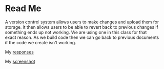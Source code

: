 # Read Me

A version control system allows users to make changes and upload them for storage. It then allows users to be able to revert back to previous changes if something ends up not working. We are using one in this class for that exact reason. As we build code then we can go back to previous documents if the code we create isn't working.

My [responses](./responses.txt)

My [screenshot](./holton-screenshot.PNG)
